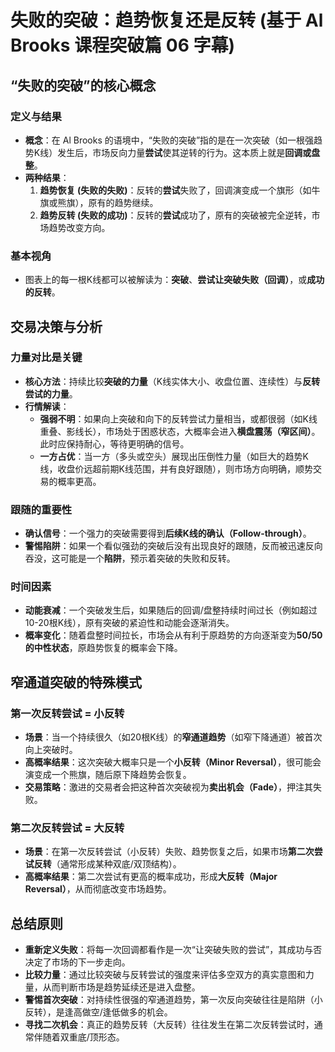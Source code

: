 # 失败的突破：趋势恢复还是反转 (基于 Al Brooks 课程突破篇 06 字幕)

## “失败的突破”的核心概念

### 定义与结果
-   **概念**：在 Al Brooks 的语境中，“失败的突破”指的是在一次突破（如一根强趋势K线）发生后，市场反向力量**尝试**使其逆转的行为。这本质上就是**回调或盘整**。
-   **两种结果**：
    1.  **趋势恢复 (失败的失败)**：反转的**尝试**失败了，回调演变成一个旗形（如牛旗或熊旗），原有的趋势继续。
    2.  **趋势反转 (失败的成功)**：反转的**尝试**成功了，原有的突破被完全逆转，市场趋势改变方向。

### 基本视角
-   图表上的每一根K线都可以被解读为：**突破**、**尝试让突破失败（回调）**，或**成功的反转**。

## 交易决策与分析

### 力量对比是关键
-   **核心方法**：持续比较**突破的力量**（K线实体大小、收盘位置、连续性）与**反转尝试的力量**。
-   **行情解读**：
    -   **强弱不明**：如果向上突破和向下的反转尝试力量相当，或都很弱（如K线重叠、影线长），市场处于困惑状态，大概率会进入**横盘震荡（窄区间）**。此时应保持耐心，等待更明确的信号。
    -   **一方占优**：当一方（多头或空头）展现出压倒性力量（如巨大的趋势K线，收盘价远超前期K线范围，并有良好跟随），则市场方向明确，顺势交易的概率更高。

### 跟随的重要性
-   **确认信号**：一个强力的突破需要得到**后续K线的确认（Follow-through）**。
-   **警惕陷阱**：如果一个看似强劲的突破后没有出现良好的跟随，反而被迅速反向吞没，这可能是一个**陷阱**，预示着突破的失败和反转。

### 时间因素
-   **动能衰减**：一个突破发生后，如果随后的回调/盘整持续时间过长（例如超过10-20根K线），原有突破的紧迫性和动能会逐渐消失。
-   **概率变化**：随着盘整时间拉长，市场会从有利于原趋势的方向逐渐变为**50/50的中性状态**，原趋势恢复的概率会下降。

## 窄通道突破的特殊模式

### 第一次反转尝试 = 小反转
-   **场景**：当一个持续很久（如20根K线）的**窄通道趋势**（如窄下降通道）被首次向上突破时。
-   **高概率结果**：这次突破大概率只是一个**小反转（Minor Reversal）**，很可能会演变成一个熊旗，随后原下降趋势会恢复。
-   **交易策略**：激进的交易者会把这种首次突破视为**卖出机会（Fade）**，押注其失败。

### 第二次反转尝试 = 大反转
-   **场景**：在第一次反转尝试（小反转）失败、趋势恢复之后，如果市场**第二次尝试反转**（通常形成某种双底/双顶结构）。
-   **高概率结果**：第二次尝试有更高的概率成功，形成**大反转（Major Reversal）**，从而彻底改变市场趋势。

## 总结原则
-   **重新定义失败**：将每一次回调都看作是一次“让突破失败的尝试”，其成功与否决定了市场的下一步走向。
-   **比较力量**：通过比较突破与反转尝试的强度来评估多空双方的真实意图和力量，从而判断市场是趋势延续还是进入盘整。
-   **警惕首次突破**：对持续性很强的窄通道趋势，第一次反向突破往往是陷阱（小反转），是逢高做空/逢低做多的机会。
-   **寻找二次机会**：真正的趋势反转（大反转）往往发生在第二次反转尝试时，通常伴随着双重底/顶形态。